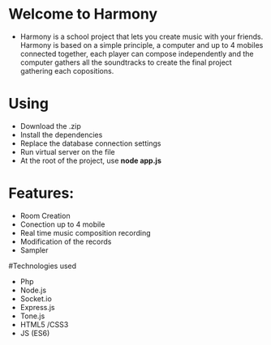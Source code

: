 # Welcome to Harmony 

- Harmony is a school project that lets you create music with your friends. Harmony is based on a simple principle, a computer and up to 4 mobiles connected together, each player can compose independently and the computer gathers all the soundtracks to create the final project gathering each copositions.

# Using

- Download the .zip
- Install the dependencies
- Replace the  database connection settings 
- Run virtual server on the file
- At the root of the project, use **node app.js**



# Features:
- Room Creation
- Conection up to 4 mobile
- Real time music composition recording
- Modification of the records
- Sampler


#Technologies used

- Php
- Node.js
- Socket.io
- Express.js
- Tone.js
- HTML5 /CSS3
- JS (ES6)
